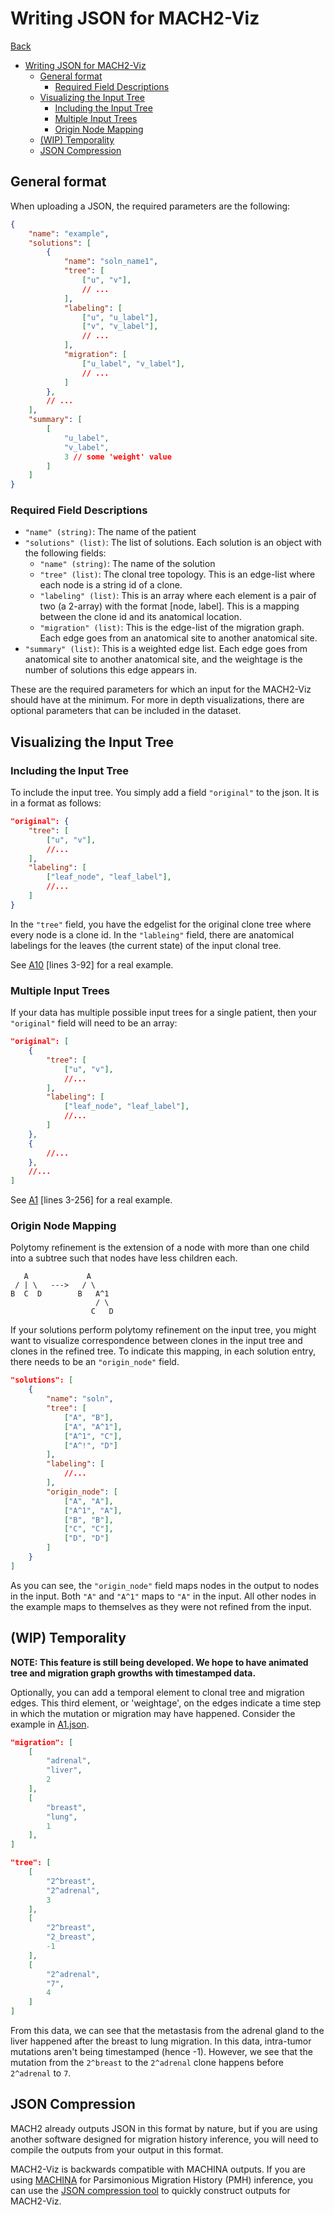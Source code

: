 # Writing JSON for MACH2-Viz

[Back](documentation.md)

- [Writing JSON for MACH2-Viz](#writing-json-for-mach2-viz)
  - [General format](#general-format)
    - [Required Field Descriptions](#required-field-descriptions)
  - [Visualizing the Input Tree](#visualizing-the-input-tree)
    - [Including the Input Tree](#including-the-input-tree)
    - [Multiple Input Trees](#multiple-input-trees)
    - [Origin Node Mapping](#origin-node-mapping)
  - [(WIP) Temporality](#wip-temporality)
  - [JSON Compression](#json-compression)
  
## General format

When uploading a JSON, the required parameters are the following:

```json
{
    "name": "example",
    "solutions": [
        {
            "name": "soln_name1",
            "tree": [
                ["u", "v"],
                // ...
            ],
            "labeling": [
                ["u", "u_label"],
                ["v", "v_label"],
                // ...
            ],
            "migration": [
                ["u_label", "v_label"],
                // ...
            ]
        },
        // ...
    ],
    "summary": [
        [
            "u_label",
            "v_label",
            3 // some 'weight' value
        ]
    ]
}
```

### Required Field Descriptions

- `"name" (string)`: The name of the patient
- `"solutions" (list)`: The list of solutions. Each solution is an object with the following fields:
  - `"name" (string)`: The name of the solution
  - `"tree" (list)`: The clonal tree topology. This is an edge-list where each node is a string id of a clone.
  - `"labeling" (list)`: This is an array where each element is a pair of two (a 2-array) with the format [node, label]. This is a mapping between the clone id and its anatomical location.
  - `"migration" (list)`: This is the edge-list of the migration graph. Each edge goes from an anatomical site to another anatomical site.
- `"summary" (list)`: This is a weighted edge list. Each edge goes from anatomical site to another anatomical site, and the weightage is the number of solutions this edge appears in.

These are the required parameters for which an input for the MACH2-Viz should have at the minimum. For more in depth visualizations, there are optional parameters that can be included in the dataset.

## Visualizing the Input Tree

### Including the Input Tree

To include the input tree. You simply add a field `"original"` to the json. It is in a format as follows:

```json
"original": {
    "tree": [
        ["u", "v"],
        //...
    ],
    "labeling": [
        ["leaf_node", "leaf_label"],
        //...
    ]
}
```

In the `"tree"` field, you have the edgelist for the original clone tree where every node is a clone id. In the `"lableing"` field, there are anatomical labelings for the leaves (the current state) of the input clonal tree.

See [A10](../src/samples/A10/A10.json) [lines 3-92] for a real example.

### Multiple Input Trees

If your data has multiple possible input trees for a single patient, then your `"original"` field will need to be an array:

```json
"original": [
    {
        "tree": [
            ["u", "v"],
            //...
        ],
        "labeling": [
            ["leaf_node", "leaf_label"],
            //...
        ]
    },
    {
        //...
    },
    //...
]
```

See [A1](../src/samples/A1/A1.json) [lines 3-256] for a real example.

### Origin Node Mapping

Polytomy refinement is the extension of a node with more than one child into a subtree such that nodes have less children each.

```text
   A             A
 / | \   --->   / \
B  C  D        B   A^1
                   / \
                  C   D
```

If your solutions perform polytomy refinement on the input tree, you might want to visualize correspondence between clones in the input tree and clones in the refined tree. To indicate this mapping, in each solution entry, there needs to be an `"origin_node"` field.

```json
"solutions": [
    {
        "name": "soln",
        "tree": [
            ["A", "B"],
            ["A", "A^1"],
            ["A^1", "C"],
            ["A^!", "D"]
        ],
        "labeling": [
            //...
        ],
        "origin_node": [
            ["A", "A"],
            ["A^1", "A"],
            ["B", "B"],
            ["C", "C"],
            ["D", "D"]
        ]
    }
]
```

As you can see, the `"origin_node"` field maps nodes in the output to nodes in the input. Both `"A"` and `"A^1"` maps to `"A"` in the input. All other nodes in the example maps to themselves as they were not refined from the input.

## (WIP) Temporality

**NOTE: This feature is still being developed. We hope to have animated tree and migration graph growths with timestamped data.**
  
Optionally, you can add a temporal element to clonal tree and migration edges. This third element, or 'weightage', on the edges indicate a time step in which the mutation or migration may have happened. Consider the example in [A1.json](../src/samples/A1/A1.json).

```json
"migration": [
    [
        "adrenal",
        "liver",
        2
    ],
    [
        "breast",
        "lung",
        1
    ],
]
```
  
```json
"tree": [
    [
        "2^breast",
        "2^adrenal",
        3
    ],
    [
        "2^breast",
        "2_breast",
        -1
    ],
    [
        "2^adrenal",
        "7",
        4
    ]
]
```
  
From this data, we can see that the metastasis from the adrenal gland to the liver happened after the breast to lung migration. In this data, intra-tumor mutations aren't being timestamped (hence -1). However, we see that the mutation from the `2^breast` to the `2^adrenal` clone happens before `2^adrenal` to `7`.

## JSON Compression

MACH2 already outputs JSON in this format by nature, but if you are using another software designed for migration history inference, you will need to compile the outputs from your output in this format.
  
MACH2-Viz is backwards compatible with MACHINA outputs. If you are using [MACHINA](https://github.com/raphael-group/machina) for Parsimonious Migration History (PMH) inference, you can use the [JSON compression tool](https://github.com/vikramr2/json_compression) to quickly construct outputs for MACH2-Viz.
